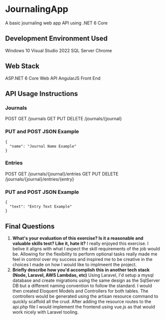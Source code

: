 # JournalingApp
A basic journaling web app API using .NET 6 Core

## Development Environment Used
Windows 10
Visual Studio 2022
SQL Server
Chrome

## Web Stack
ASP.NET 6 Core Web API
AngularJS Front End

## API Usage Instructions

### Journals
POST GET /journals
GET PUT DELETE /journals/{journal}

### PUT and POST JSON Example
```
{
  "name": "Journal Name Example"
}
```

### Entries
POST GET /journals/{journal}/entries
GET PUT DELETE /journals/{journal}/entries/{entry}

### PUT and POST JSON Example
```
{
  "text": "Entry Text Example"
}
```

## Final Questions

1. **What's your evaluation of this exercise? Is it a reasonable and valuable skills test? Like it,
hate it?**
I really enjoyed this exercise. I belive it aligns with what I expect the skill requirements of the job would be. Allowing for the flexibility to perform optional tasks really made me feel in control over my success and inspired me to be creative in the choices I made on how I would like to implmeent the project.
2. **Briefly describe how you'd accomplish this in another tech stack (Node, Laravel, AWS Lambdas,
etc)**
Using Laravel, I'd setup a mysql database and create migrations using the same design as the SqlServer DB but a different naming convention to follow the standard.
I would then created Eloquent Models and Controllers for both tables. The controllers would be generated using the artisan resource command to quickly scaffold all the crud. After adding the resource routes to the api.php file I would implement the frontend using vue.js as that would work nicely with Laravel tooling.